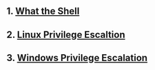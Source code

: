 ## 1. [What the Shell](What%20the%20Shell.md)
## 2. [Linux Privilege Escaltion](Linux%20Privilege%20Escalation.md)
## 3. [Windows Privilege Escalation](Windows%20Privilege%20Escalation.md)
